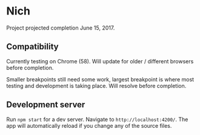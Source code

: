 # Nich

Project projected completion June 15, 2017.

## Compatibility

Currently testing on Chrome (58). Will update for older / different browsers before completion. 

Smaller breakpoints still need some work, largest breakpoint is where most testing and development is taking place. Will resolve before completion.

## Development server

Run `npm start` for a dev server. Navigate to `http://localhost:4200/`. The app will automatically reload if you change any of the source files.

